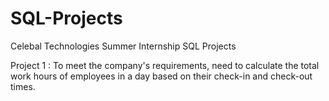 # SQL-Projects
Celebal Technologies Summer Internship SQL Projects

Project 1 : To meet the company's requirements, need to calculate the total work hours of employees in a day based on their check-in and check-out times.
